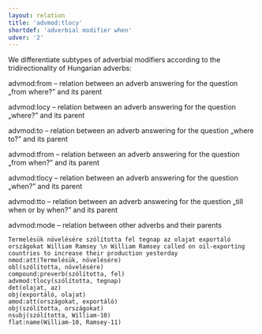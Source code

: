 ```yaml
---
layout: relation
title: 'advmod:tlocy'
shortdef: 'adverbial modifier when'
udver: '2'
---
```


We differentiate subtypes of adverbial modifiers according to the tridirectionality of Hungarian adverbs:

advmod:from – relation between an adverb answering for the question „from where?” and its parent

advmod:locy – relation between an adverb answering for the question „where?” and its parent

advmod:to – relation between an adverb answering for the question „where to?” and its parent

advmod:tfrom – relation between an adverb answering for the question „from when?” and its parent

advmod:tlocy – relation between an adverb answering for the question „when?” and its parent

advmod:tto – relation between an adverb answering for the question „till when or by when?” and its parent

advmod:mode – relation between other adverbs and their parents

~~~ sdparse
Termelésük növelésére szólította fel tegnap az olajat exportáló országokat William Ramsey \n William Ramsey called on oil-exporting countries to increase their production yesterday
nmod:att(Termelésük, növelésére)
obl(szólította, növelésére)
compound:preverb(szólította, fel)
advmod:tlocy(szólította, tegnap)
det(olajat, az)
obj(exportáló, olajat)
amod:att(országokat, exportáló)
obj(szólította, országokat)
nsubj(szólította, William-10)
flat:name(William-10, Ramsey-11)
~~~

<!-- Interlanguage links updated Po 11. listopadu 2024, 20:10:24 CET -->
